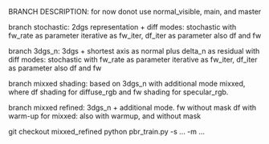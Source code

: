 BRANCH DESCRIPTION:
for now donot use normal_visible, main, and master

branch stochastic: 2dgs representation + diff modes:
stochastic with fw_rate as parameter
iterative as fw_iter, df_iter as parameter
also df and fw

branch 3dgs_n: 3dgs + shortest axis as normal plus delta_n as residual
with diff modes:
stochastic with fw_rate as parameter
iterative as fw_iter, df_iter as parameter
also df and fw

branch mixxed shading: based on 3dgs_n with additional mode mixxed,
where df shading for diffuse_rgb and fw shading for specular_rgb.

branch mixxed refined:
3dgs_n + additional mode.
fw without mask
df with warm-up
for mixxed: also with warmup, and without mask

git checkout mixxed_refined
python pbr_train.py -s ... -m ... 
